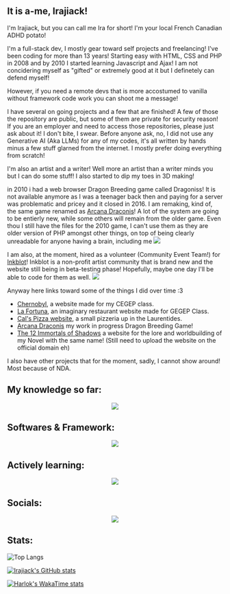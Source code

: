 <h2> It is a-me, Irajiack! </h2> 
I'm Irajiack, but you can call me Ira for short! 
I'm your local French Canadian ADHD potato! 

I'm a full-stack dev, I mostly gear toward self projects and freelancing! I've been coding for more than 13 years! Starting easy with HTML, CSS and PHP in 2008 and by 2010 I started learning Javascript and Ajax! I am not concidering myself as "gifted" or extremely good at it but I definetely can defend myself! 

However, if you need a remote devs that is more accostumed to vanilla without framework code work you can shoot me a message! 

I have several on going projects and a few that are finished! A few of those the repository are public, but some of them are private for security reason! If you are an employer and need to access those repositories, please just ask about it! I don't bite, I swear. Before anyone ask, no, I did not use any Generative AI (Aka LLMs) for any of my codes, it's all written by hands minus a few stuff glarned from the internet. I mostly prefer doing everything from scratch! 

I'm also an artist and a writer! Well more an artist than a writer minds you but I can do some stuff! I also started to dip my toes in 3D making!

in 2010 i had a web browser Dragon Breeding game called Dragoniss! It is not available anymore as I was a teenager back then and paying for a server was problematic and pricey and it closed in 2016. 
I am remaking, kind of, the same game renamed as <a href="https://arcanadraconis.ca/">Arcana Draconis</a>! A lot of the system are going to be entierly new, while some others will remain from the older game. Even thou I still have the files for the 2010 game, I can't use them as they are older version of PHP amongst other things, on top of being clearly unreadable for anyone having a brain, including me <img src="https://cdn.discordapp.com/emojis/1049110600145448980.webp?size=96&quality=lossless">

I am also, at the moment, hired as a volunteer (Community Event Team!) for <a href="https://inkblot.art" target="_blank">Inkblot</a>! 
Inkblot is a non-profit artist community that is brand new and the website still being in beta-testing phase! Hopefully, maybe one day I'll be able to code for them as well. <img src="https://cdn.discordapp.com/emojis/1112828851417002024.webp?size=40&quality=lossless">

Anyway here links toward some of the things I did over time :3 

<ul>
  <li><a href="https://irajiack.github.io/TP2_CamilleElisabethBleau_CarmenFerlatte/" target="_blank">Chernobyl</a>, a website made for my CEGEP class.</li>
  <li><a href="https://github.com/Irajiack/LaFortuna" target="_blank">La Fortuna</a>, an imaginary restaurant website made for GEGEP Class. </li>
  <li><a href="https://www.calspizza.ca/" target="_blank">Cal's Pizza website</a>, a small pizzeria up in the Laurentides.</li>
  <li><a href="https://arcanadraconis.ca/" target="_blank">Arcana Draconis</a>  my work in progress Dragon Breeding Game!</li>
  <li><a href="https://12immortalsofshadows.com/" target="_blank">The 12 Immortals of Shadows</a> a website for the lore and worldbuilding of my Novel with the same name! (Still need to upload the website on the official domain eh)</li>
</ul>
I also have other projects that for the moment, sadly, I cannot show around! Most because of NDA.

<h2>My knowledge so far:</h2>
<p align="center">
  <a href="https://skillicons.dev">
    <img src="https://skillicons.dev/icons?i=html,css,js,php,jquery,mysql,tailwind,sass" />
  </a>
</p>

<h2>Softwares & Framework:</h2>

<p align="center">
  <a href="https://skillicons.dev">
    <img src="https://skillicons.dev/icons?i=figma,ps,vscode,wordpress" />
  </a>
</p>

<h2>Actively learning:</h2>

<p align="center">
  <a href="https://skillicons.dev">
    <img src="https://skillicons.dev/icons?i=blender,flutter,dart,react,angular" />
  </a>
</p>


<h2>Socials:</h2>
<p align="center">
  <a href="https://bsky.app/profile/irajiack.bsky.social" target="_blank"><img src="https://img.shields.io/badge/Bluesky-0285FF?logo=bluesky&logoColor=fff&style=for-the-badge"></a>
</p>

<h2>Stats:</h2>

![Top Langs](https://github-readme-stats.vercel.app/api/top-langs/?username=irajiack&theme=shadow_red)

[![Irajiack's GitHub stats](https://github-readme-stats.vercel.app/api?username=irajiack&theme=shadow_red&show_icons=true)](https://github.com/irajiack/github-readme-stats)

[![Harlok's WakaTime stats](https://github-readme-stats.vercel.app/api/wakatime?username=irajiack&theme=shadow_red)](https://github.com/irajiack/github-readme-stats)
  

